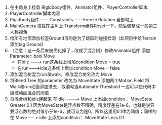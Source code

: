 1. 在主角身上挂载 Rigidbody组件，Animator组件，PlayerController脚本
2. PlayerController脚本内容
3. Rigidbody组件 ---- Constraints ---- Freeze Rotation 全部勾上
4. MainCamera 搭载在主角上 Transform组件Reset一下，然后调整成一般第三人称视角
5. 给所有地面添加标签Ground目的是为了跳跃的碰撞检测（此项目中给Terrain添加tag  Ground）
6. （注意：这一条后来被优化掉了...改成了混合树）修改Animator组件 添加Parameter: bool Move   
   - 在idle ---> run这条线上增加condition Move = true  
   - 在run--->idle这条线上增加condition Move = false
7. 添加混合树混合run和walk，修改混合树名称为 Move
8. 将Blend Tree 的parameter 改名为 MoveState 添加两个Motion Field 将Walk和run动画添加进去，取消勾选Automate Threshold 一边可以在代码中操控动画混合的阈值
9. 将混合树和idle连起来 在idle ----> Move 上添加condition： MoveState Greater 0.1  因为MoveState是浮点数不精确，精度误差在1e-6，也就是说只要浮点数的绝对值小于1e-6，就可认为是0，所以这里用0.1作为阈值；同样的在 Move --- > idle 上添加condition： MoveState Less 0.1